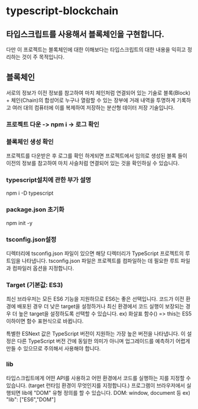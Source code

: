 # typescript-blockchain
## 타입스크립트를 사용해서 블록체인을 구현합니다. 
다만 이 프로젝트는 블록체인에 대한 이해보다는 타입스크립트의 대한 내용을 익히고 정리하는 것이 주 목적입니다.

## 블록체인
서로의 정보가 이전 정보를 참고하여 마치 체인처럼 연결되어 있는 기술로 블록(Block) + 체인(Chain)의 합성어로 누구나 열람할 수 있는 장부에 거래 내역을 투명하게 기록하고 여러 대의 컴퓨터에 이를 복제하여 저장하는 분산형 데이터 저장 기술입니다.

### 프로젝트 다운 -> npm i -> 로그 확인

### 블록체인 생성 확인
프로젝트를 다운받은 후 로그를 확인 하게되면 프로젝트에서 임의로 생성된 블록 들이 이전의 정보를 참고하여 마치 사슬처럼 연결되어 있는 것을 확인하실 수 있습니다.

### typescript설치에 관한 부가 설명
npm i -D typescript

### package.json 초기화
npm init -y

### tsconfig.json설정
디렉터리에 tsconfig.json 파일이 있으면 해당 디렉터리가 TypeScript 프로젝트의 루트임을 나타냅니다. tsconfig.json 파일은 프로젝트를 컴파일하는 데 필요한 루트 파일과 컴파일러 옵션을 지정합니다.

### Target (기본값: ES3)
최신 브라우저는 모든 ES6 기능을 지원하므로 ES6는 좋은 선택입니다. 코드가 이전 환경에 배포된 경우 더 낮은 target을 설정하거나 최신 환경에서 코드 실행이 보장되는 경우 더 높은 target을 설정하도록 선택할 수 있습니다.
ex) 화살표 함수() => this는 ES5 이하이면 함수 표현식으로 바뀝니다.

특별한 ESNext 값은 TypeScript 버전이 지원하는 가장 높은 버전을 나타냅니다. 이 설정은 다른 TypeScript 버전 간에 동일한 의미가 아니며 업그레이드를 예측하기 어렵게 만들 수 있으므로 주의해서 사용해야 합니다.

### lib
타입스크립트에게 어떤 API를 사용하고 어떤 환경에서 코드를 실행하는 지를 지정할 수 있습니다.
(target 런타임 환경이 무엇인지를 지정합니다.)
프로그램이 브라우저에서 실행되면 lib에 "DOM" 유형 정의를 할 수 있습니다.
DOM: window, document 등
ex) "lib": ["ES6","DOM"]
